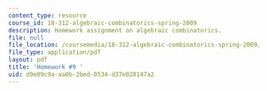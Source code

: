 ```yaml
---
content_type: resource
course_id: 18-312-algebraic-combinatorics-spring-2009
description: Homework assignment on algebraic combinatorics.
file: null
file_location: /coursemedia/18-312-algebraic-combinatorics-spring-2009/d9e09c9aaa0b2bed0534d37e028147a2_MIT18_312S09_hw09.pdf
file_type: application/pdf
layout: pdf
title: 'Homework #9 '
uid: d9e09c9a-aa0b-2bed-0534-d37e028147a2
---
```

